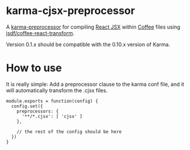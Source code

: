 # karma-cjsx-preprocessor

A [karma-preprocessor](http://karma-runner.github.io/) for compiling [React JSX](http://facebook.github.io/react/) within [Coffee](http://coffeescript.org) files using [jsdf/coffee-react-transform](https://github.com/jsdf/coffee-react-transform).

Version 0.1.x should be compatible with the 0.10.x version of Karma.

# How to use

It is really simple: Add a preprocessor clause to the karma conf file, and it
will automatically transform the .cjsx files.

```
module.exports = function(config) {
  config.set({
    preprocessors: {
      '**/*.cjsx': [ 'cjsx' ]
    },

    // the rest of the config should be here
  })
}
```

